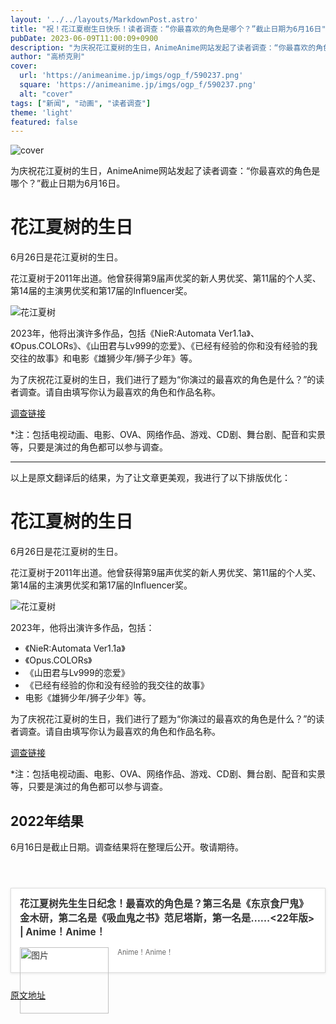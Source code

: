 ```yaml
---
layout: '../../layouts/MarkdownPost.astro'
title: "祝！花江夏樹生日快乐！读者调查：“你最喜欢的角色是哪个？”截止日期为6月16日"
pubDate: 2023-06-09T11:00:09+0900
description: "为庆祝花江夏树的生日，AnimeAnime网站发起了读者调查：“你最喜欢的角色是哪个？”截止日期为6月16日。"
author: "高桥克則"
cover:
  url: 'https://animeanime.jp/imgs/ogp_f/590237.png'
  square: 'https://animeanime.jp/imgs/ogp_f/590237.png'
  alt: "cover"
tags: ["新闻", "动画", "读者调查"]
theme: 'light'
featured: false
---
```


![cover](https://animeanime.jp/imgs/ogp_f/590237.png)

为庆祝花江夏树的生日，AnimeAnime网站发起了读者调查：“你最喜欢的角色是哪个？”截止日期为6月16日。

# 花江夏树的生日

6月26日是花江夏树的生日。

花江夏树于2011年出道。他曾获得第9届声优奖的新人男优奖、第11届的个人奖、第14届的主演男优奖和第17届的Influencer奖。

![花江夏树](https://animeanime.jp/imgs/zoom/590251.jpg)

2023年，他将出演许多作品，包括《NieR:Automata Ver1.1a》、《Opus.COLORs》、《山田君与Lv999的恋爱》、《已经有经验的你和没有经验的我交往的故事》和电影《雄狮少年/狮子少年》等。

为了庆祝花江夏树的生日，我们进行了题为“你演过的最喜欢的角色是什么？”的读者调查。请自由填写你认为最喜欢的角色和作品名称。

[调查链接](https://questant.jp/q/Z821L5LL)

*注：包括电视动画、电影、OVA、网络作品、游戏、CD剧、舞台剧、配音和实景等，只要是演过的角色都可以参与调查。

---

以上是原文翻译后的结果，为了让文章更美观，我进行了以下排版优化：

# 花江夏树的生日

6月26日是花江夏树的生日。

花江夏树于2011年出道。他曾获得第9届声优奖的新人男优奖、第11届的个人奖、第14届的主演男优奖和第17届的Influencer奖。

![花江夏树](https://animeanime.jp/imgs/zoom/590251.jpg)

2023年，他将出演许多作品，包括：

- 《NieR:Automata Ver1.1a》
- 《Opus.COLORs》
- 《山田君与Lv999的恋爱》
- 《已经有经验的你和没有经验的我交往的故事》
- 电影《雄狮少年/狮子少年》等。

为了庆祝花江夏树的生日，我们进行了题为“你演过的最喜欢的角色是什么？”的读者调查。请自由填写你认为最喜欢的角色和作品名称。

[调查链接](https://questant.jp/q/Z821L5LL)

*注：包括电视动画、电影、OVA、网络作品、游戏、CD剧、舞台剧、配音和实景等，只要是演过的角色都可以参与调查。
## 2022年结果

6月16日是截止日期。调查结果将在整理后公开。敬请期待。

<br>

<div class="link-card" style="border:1px solid #ddd; box-shadow:0 1px 4px rgb(0, 0, 0, .1); padding:1em; margin:1.8em auto; background:#fff; display:-ms-grid; display:grid; line-height:1.6em;">
    <a href="https://animeanime.jp/article/2022/06/26/70415.html" target="_blank" style="text-decoration:none; font-weight:inherit; color:#333">
        <div class="link-card-title" style="padding-bottom:.8em; font-size:1.1em; font-weight:700;">花江夏树先生生日纪念！最喜欢的角色是？第三名是《东京食尸鬼》金木研，第二名是《吸血鬼之书》范尼塔斯，第一名是……<22年版> | Anime！Anime！</div>
        <div class="link-card-image" style="width:30%; min-width:120px; max-width:200px; padding-right:1em; float:left;">
            <img srcset="https://animeanime.jp/imgs/card_s/503869.jpg 500w, https://animeanime.jp/imgs/card_l/503869.jpg 1200w" src="https://animeanime.jp/imgs/card_l/503869.jpg" style="display:block;margin:auto;" width="100%" height="auto" alt="图片">
        </div>
        <div class="link-card-cap" style="font-size:.8em; color:#666; display:-webkit-box; -webkit-box-orient:vertical; -webkit-line-clamp:3; overflow: hidden; line-height:1.6em;">Anime！Anime！</div>
    </a>
</div>

  [原文地址](https://animeanime.jp/article/2023/06/09/77822.html)